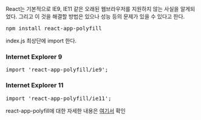 React는 기본적으로 IE9, IE11 같은 오래된 웹브라우저를 지원하지 않는 사실을 알게되었다. 그리고 이 것을 해결할 방법은 있으나 성능 등의 문제가 있을 수 있다고 한다.

<pre>
npm install react-app-polyfill
</pre>

index.js 최상단에 import 한다.

<h3>Internet Explorer 9</h3>
<pre>
import 'react-app-polyfill/ie9';
</pre>
<h3>Internet Explorer 11</h3>
<pre>
import 'react-app-polyfill/ie11';
</pre>

react-app-polyfill에 대한 자세한 내용은 <a href="https://github.com/facebook/create-react-app/tree/master/packages/react-app-polyfill">여기서</a> 확인

